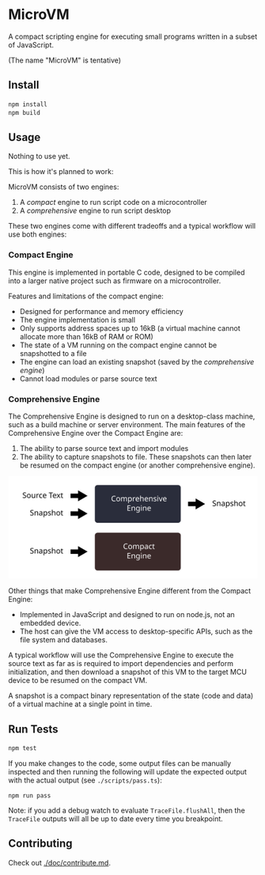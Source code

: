 # MicroVM

A compact scripting engine for executing small programs written in a subset of JavaScript.

(The name "MicroVM" is tentative)

## Install

```sh
npm install
npm build
```

## Usage

Nothing to use yet.

This is how it's planned to work:

MicroVM consists of two engines:

 1. A *compact* engine to run script code on a microcontroller
 2. A *comprehensive* engine to run script desktop

These two engines come with different tradeoffs and a typical workflow will use both engines:

### Compact Engine

This engine is implemented in portable C code, designed to be compiled into a larger native project such as firmware on a microcontroller.

Features and limitations of the compact engine:

 - Designed for performance and memory efficiency
 - The engine implementation is small
 - Only supports address spaces up to 16kB (a virtual machine cannot allocate more than 16kB of RAM or ROM)
 - The state of a VM running on the compact engine cannot be snapshotted to a file
 - The engine can load an existing snapshot (saved by the *comprehensive engine*)
 - Cannot load modules or parse source text

### Comprehensive Engine

The Comprehensive Engine is designed to run on a desktop-class machine, such as a build machine or server environment. The main features of the Comprehensive Engine over the Compact Engine are:

 1. The ability to parse source text and import modules
 2. The ability to capture snapshots to file. These snapshots can then later be resumed on the compact engine (or another comprehensive engine).

![./doc/images/comprehensive-engine.svg](./doc/images/comprehensive-engine.svg)

Other things that make Comprehensive Engine different from the Compact Engine:

 - Implemented in JavaScript and designed to run on node.js, not an embedded device.
 - The host can give the VM access to desktop-specific APIs, such as the file system and databases.

A typical workflow will use the Comprehensive Engine to execute the source text as far as is required to import dependencies and perform initialization, and then download a snapshot of this VM to the target MCU device to be resumed on the compact VM.

A snapshot is a compact binary representation of the state (code and data) of a virtual machine at a single point in time.

## Run Tests

```sh
npm test
```
If you make changes to the code, some output files can be manually inspected and then running the following will update the expected output with the actual output (see `./scripts/pass.ts`):

```
npm run pass
```

Note: if you add a debug watch to evaluate `TraceFile.flushAll`, then the `TraceFile` outputs will all be up to date every time you breakpoint.

## Contributing

Check out [./doc/contribute.md](./doc/contribute.md).